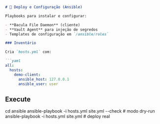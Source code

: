 
```markdown
# 🤖 Deploy e Configuração (Ansible)

Playbooks para instalar e configurar:

- **Bacula File Daemon** (cliente)  
- **Vault Agent** para injeção de segredos  
- Templates de configuração em `/ansible/roles`

### Inventário

Cria `hosts.yml` com:

```yaml
all:
  hosts:
    demo-client:
      ansible_host: 127.0.0.1
      ansible_user: user
```

## Execute
cd ansible
ansible-playbook -i hosts.yml site.yml --check   # modo dry-run
ansible-playbook -i hosts.yml site.yml           # deploy real
